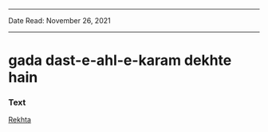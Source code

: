 
---

Date Read: November 26, 2021

---


# gada dast-e-ahl-e-karam dekhte hain


### Text

[Rekhta](https://www.rekhta.org/ghazals/gadaa-dast-e-ahl-e-karam-dekhte-hain-sauda-mohammad-rafi-ghazals?lang=ur)

